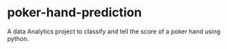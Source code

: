 # poker-hand-prediction
A data Analytics project to classify and tell the score of a poker hand using python.
